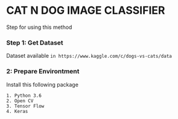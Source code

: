 # CAT N DOG IMAGE CLASSIFIER
Step for using this method

### Step 1: Get Dataset
Dataset available `in https://www.kaggle.com/c/dogs-vs-cats/data`

###  2: Prepare Environtment
Install this following package
```
1. Python 3.6
2. Open CV
3. Tensor Flow
4. Keras
```

